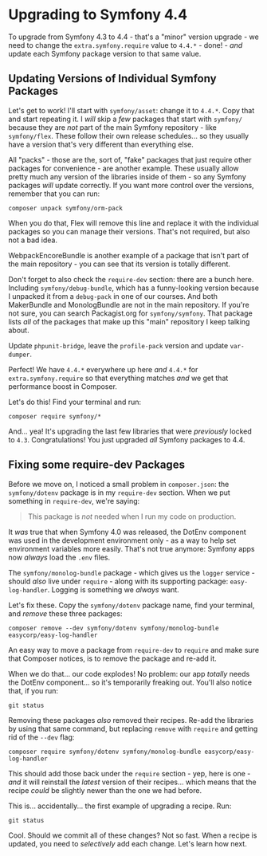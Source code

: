 # Upgrading to Symfony 4.4

To upgrade from Symfony 4.3 to 4.4 - that's a "minor" version upgrade - we need
to change the `extra.symfony.require` value to `4.4.*` - done! - *and* update
each Symfony package version to that same value.

## Updating Versions of Individual Symfony Packages

Let's get to work! I'll start with `symfony/asset`: change it to `4.4.*`. Copy
that and start repeating it. I *will* skip a *few* packages that start with `symfony/`
because they are *not* part of the main Symfony repository - like `symfony/flex`.
These follow their own release schedules... so they usually have a version that's
very different than everything else.

All "packs" - those are the, sort of, "fake" packages that just require other
packages for convenience - are another example. These usually allow pretty much
any version of the libraries inside of them - so any Symfony packages *will*
update correctly. If you want more control over the versions, remember that you
can run:

```terminal
composer unpack symfony/orm-pack
```

When you do that, Flex will remove this line and replace it with the individual
packages so you can manage their versions. That's not required, but also not a
bad idea.

WebpackEncoreBundle is another example of a package that isn't part of the main
repository - you can see that its version is totally different.

Don't forget to also check the `require-dev` section: there are a bunch here.
Including `symfony/debug-bundle`, which has a funny-looking version because
I unpacked it from a `debug-pack` in one of our courses. And both MakerBundle and
MonologBundle are not in the main repository. If you're not sure, you can search
Packagist.org for `symfony/symfony`. That package lists *all* of the packages
that make up this "main" repository I keep talking about.

Update `phpunit-bridge`, leave the `profile-pack` version and update `var-dumper`.

Perfect! We have `4.4.*` everywhere up here *and* `4.4.*` for `extra.symfony.require`
so that everything matches *and* we get that performance boost in Composer.

Let's do this! Find your terminal and run:

```terminal
composer require symfony/*
```

And... yea! It's upgrading the last few libraries that were *previously* locked
to `4.3`. Congratulations! You just upgraded *all* Symfony packages to 4.4.

## Fixing some require-dev Packages

Before we move on, I noticed a small problem in `composer.json`: the `symfony/dotenv`
package is in my `require-dev` section. When we put something in `require-dev`,
we're saying:

> This package is *not* needed when I run my code on production.

It *was* true that when Symfony 4.0 was released, the DotEnv component was used
in the development environment only - as a way to help set environment variables
more easily. That's not true anymore: Symfony apps now *always* load the `.env`
files.

The `symfony/monolog-bundle` package - which gives us the `logger` service -
should *also* live under `require` - along with its supporting package:
`easy-log-handler`. Logging is something we *always* want.

Let's fix these. Copy the `symfony/dotenv` package name, find your terminal,
and *remove* these three packages:

```terminal
composer remove --dev symfony/dotenv symfony/monolog-bundle easycorp/easy-log-handler
```

An easy way to move a package from `require-dev` to `require` and make sure that
Composer notices, is to remove the package and re-add it.

When we do that... our code explodes! No problem: our app *totally* needs the DotEnv
component... so it's temporarily freaking out. You'll also notice that, if you run:

```terminal
git status
```

Removing these packages *also* removed their recipes. Re-add the libraries by
using that same command, but replacing `remove` with `require` and getting rid
of the `--dev` flag:

```terminal-silent
composer require symfony/dotenv symfony/monolog-bundle easycorp/easy-log-handler
```

This should add those back under the `require` section - yep, here is one - *and*
it will reinstall the *latest* version of their recipes... which means that the
recipe *could* be slightly newer than the one we had before.

This is... accidentally... the first example of upgrading a recipe. Run:

```terminal
git status
```

Cool. Should we commit all of these changes? Not so fast. When a recipe is updated,
you need to *selectively* add each change. Let's learn how next.

